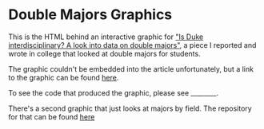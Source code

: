 # Double Majors Graphics

This is the HTML behind an interactive graphic for ["Is Duke interdisciplinary? A look into data on double majors"](https://www.dukechronicle.com/article/2019/02/is-duke-interdisciplinary-a-look-into-data-on-double-majors), a piece I reported and wrote in college that looked at double majors for students. 

The graphic couldn't be embedded into the article unfortunately, but a link to the graphic can be found [here](https://amyafan.github.io/DoubleMajors/).

To see the code that produced the graphic, please see ________. 

There's a second graphic that just looks at majors by field. The repository for that can be found [here](https://amyafan.github.io/DoubleMajors2/)
